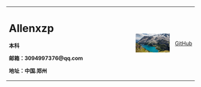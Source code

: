 
<table border="0">
  <tr>
    <td width="75%">
      <h1>Allenxzp</h1>
      <p><b>本科</b></p>     
      <p><b>邮箱：3094997376@qq.com</b></p>
      <p><b>地址：中国.郑州</b></p>
    </td>
    <td width="25%">
     <img src="/RE4wtd4.jpg" width="100%"> 
	 </td>
    <td>
	    <a href="https://github.com/xzp3094997376" target="_blank" rel="noopener">GitHub</a>
    </td>	
  </tr>
</table>


